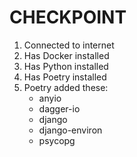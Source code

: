 # CHECKPOINT

1. Connected to internet
2. Has Docker installed
3. Has Python installed
4. Has Poetry installed
5. Poetry added these:
    - anyio
    - dagger-io
    - django
    - django-environ
    - psycopg
